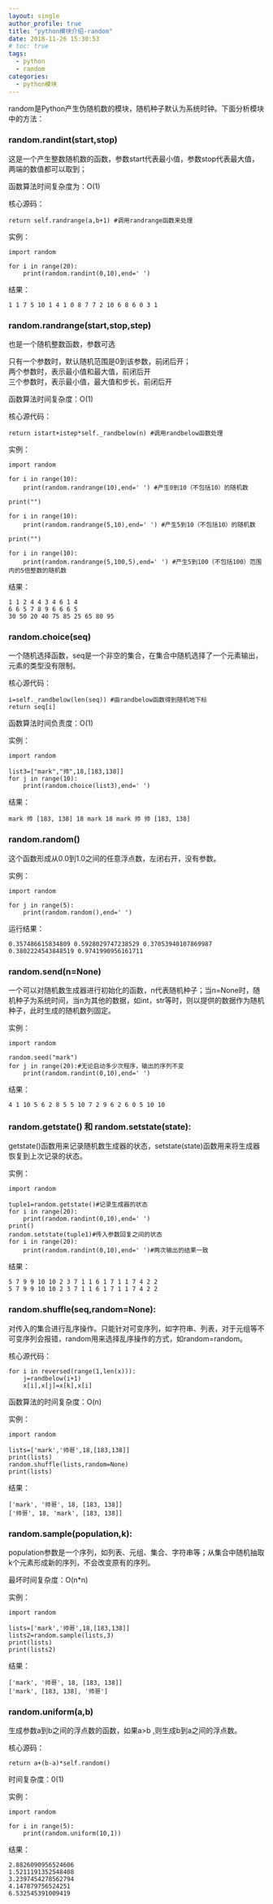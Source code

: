 ```yaml
---
layout: single
author_profile: true
title: "python模块介绍-random"
date: 2018-11-26 15:30:53
# toc: true
tags:
  - python
  - random
categories:
  - python模块
---
```


random是Python产生伪随机数的模块，随机种子默认为系统时钟。下面分析模块中的方法：

### random.randint(start,stop)

这是一个产生整数随机数的函数，参数start代表最小值，参数stop代表最大值，两端的数值都可以取到；

函数算法时间复杂度为：O(1)

核心源码：

    return self.randrange(a,b+1) #调用randrange函数来处理

实例：
```
import random

for i in range(20):
    print(random.randint(0,10),end=' ')
```
结果：

    1 1 7 5 10 1 4 1 0 8 7 7 2 10 6 8 6 0 3 1

### random.randrange(start,stop,step)
也是一个随机整数函数，参数可选

只有一个参数时，默认随机范围是0到该参数，前闭后开；  
两个参数时，表示最小值和最大值，前闭后开  
三个参数时，表示最小值，最大值和步长，前闭后开 

函数算法时间复杂度：O(1)

核心源代码：

    return istart+istep*self._randbelow(n) #调用randbelow函数处理
实例：
```
import random

for i in range(10):
    print(random.randrange(10),end=' ') #产生0到10（不包括10）的随机数

print("")

for i in range(10):
    print(random.randrange(5,10),end=' ') #产生5到10（不包括10）的随机数

print("")

for i in range(10):
    print(random.randrange(5,100,5),end=' ') #产生5到100（不包括100）范围内的5倍整数的随机数
```
结果：
```
1 1 2 4 4 3 4 6 1 4
6 6 5 7 8 9 6 6 6 5
30 50 20 40 75 85 25 65 80 95
```

### random.choice(seq)
一个随机选择函数，seq是一个非空的集合，在集合中随机选择了一个元素输出，元素的类型没有限制。

核心源代码：
```
i=self._randbelow(len(seq)) #由randbelow函数得到随机地下标
return seq[i]
```
函数算法时间负责度：O(1)

实例：
```
import random

list3=["mark","帅",18,[183,138]]
for j in range(10):
    print(random.choice(list3),end=' ')
```
结果：

    mark 帅 [183, 138] 18 mark 18 mark 帅 帅 [183, 138]

### random.random()
这个函数形成从0.0到1.0之间的任意浮点数，左闭右开，没有参数。

实例：
```
import random

for j in range(5):
    print(random.random(),end=' ')
```
运行结果：

    0.357486615834809 0.5928029747238529 0.37053940107869987 0.3802224543848519 0.9741990956161711

### random.send(n=None)
一个可以对随机数生成器进行初始化的函数，n代表随机种子；当n=None时，随机种子为系统时间，当n为其他的数据，如int，str等时，则以提供的数据作为随机种子，此时生成的随机数列固定。

实例：
```
import random

random.seed("mark")
for j in range(20):#无论启动多少次程序，输出的序列不变
    print(random.randint(0,10),end=' ')
```
结果：

    4 1 10 5 6 2 8 5 5 10 7 2 9 6 2 6 0 5 10 10

### random.getstate() 和 random.setstate(state):
getstate()函数用来记录随机数生成器的状态，setstate(state)函数用来将生成器恢复到上次记录的状态。

实例：
```
import random

tuple1=random.getstate()#记录生成器的状态
for i in range(20):
    print(random.randint(0,10),end=' ')
print()
random.setstate(tuple1)#传入参数回复之间的状态
for i in range(20):
    print(random.randint(0,10),end=' ')#两次输出的结果一致
```
结果：
```
5 7 9 9 10 10 2 3 7 1 1 6 1 7 1 1 7 4 2 2
5 7 9 9 10 10 2 3 7 1 1 6 1 7 1 1 7 4 2 2
```
### random.shuffle(seq,random=None):
对传入的集合进行乱序操作。只能针对可变序列，如字符串、列表，对于元组等不可变序列会报错，random用来选择乱序操作的方式，如random=random。

核心源代码：
```
for i in reversed(range(1,len(x))):
    j=randbelow(i+1)
    x[i],x[j]=x[k],x[i]
```
函数算法的时间复杂度：O(n)

实例：
```
import random

lists=['mark','帅哥',18,[183,138]]
print(lists)
random.shuffle(lists,random=None)
print(lists)
```
结果：
```
['mark', '帅哥', 18, [183, 138]]
['帅哥', 18, 'mark', [183, 138]]
```

### random.sample(population,k):
population参数是一个序列，如列表、元组、集合、字符串等；从集合中随机抽取k个元素形成新的序列，不会改变原有的序列。

最坏时间复杂度：O(n*n)

实例：
```
import random

lists=['mark','帅哥',18,[183,138]]
lists2=random.sample(lists,3)
print(lists)
print(lists2)
```
结果：
```
['mark', '帅哥', 18, [183, 138]]
['mark', [183, 138], '帅哥']
```

### random.uniform(a,b)
生成参数a到b之间的浮点数的函数，如果a>b ,则生成b到a之间的浮点数。

核心源码：

    return a+(b-a)*self.random()
时间复杂度：0(1)

实例：
```
import random

for i in range(5):
    print(random.uniform(10,1))
```
结果：
```
2.8826090956524606
1.5211191352548408
3.2397454278562794
4.147879756524251
6.532545391009419
```
